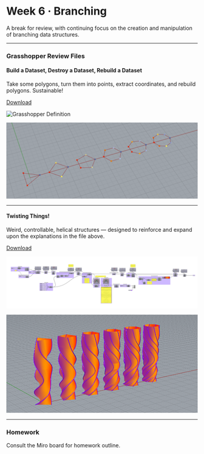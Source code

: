 # Week 6 · Branching

A break for review, with continuing focus on the creation and manipulation of branching data structures.

-----

### Grasshopper Review Files


#### Build a Dataset, Destroy a Dataset, Rebuild a Dataset

Take some polygons, turn them into points, extract coordinates, and rebuild polygons. Sustainable! 

[Download](trees-definition.gh)

![Grasshopper Definition](trees-grasshopper.png)

![Grasshopper Screenshot](trees-screenshot.png)

-----

#### Twisting Things!

Weird, controllable, helical structures — designed to reinforce and expand upon the explanations in the file above.

[Download](twists-definition.gh)

![Grasshopper Definition](twists-grasshopper.png)

![Grasshopper Screenshot](twists-screenshot.png)

-----

### Homework

Consult the Miro board for homework outline.